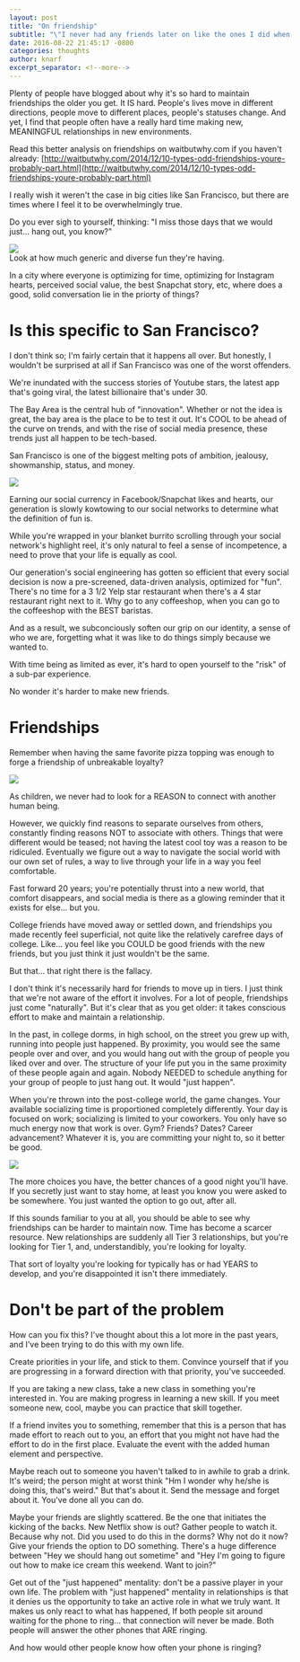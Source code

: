 ```yaml
---
layout: post
title: "On friendship"
subtitle: "\"I never had any friends later on like the ones I did when I was twelve. Jesus, does anyone?\" -Stand By Me"
date: 2016-08-22 21:45:17 -0800
categories: thoughts
author: knarf
excerpt_separator: <!--more-->
---
```


Plenty of people have blogged about why it's so hard to maintain friendships the older you get.  It IS hard.  People's lives move in different directions, people move to different places, people's statuses change.  And yet, I find that people often have a really hard time making new, MEANINGFUL relationships in new environments. 

Read this better analysis on friendships on waitbutwhy.com if you haven't already:
[http://waitbutwhy.com/2014/12/10-types-odd-friendships-youre-probably-part.html](http://waitbutwhy.com/2014/12/10-types-odd-friendships-youre-probably-part.html)

I really wish it weren't the case in big cities like San Francisco, but there are times where I feel it to be overwhelmingly true.

Do you ever sigh to yourself, thinking: "I miss those days that we would just... hang out, you know?" 

<div class="row uniform">
	<div class="12u">
	<a class="image featured"><img src="http://www.fastweb.com/uploads/article_photo/photo/2131/crop380w_istock_000003511925xsmall-group-of-students-hanging-out.jpg"></a> 
	</div>
</div>
<div class="row uniform">
	<div class="3u">
	</div>
	<div class="6u image-caption">
	Look at how much generic and diverse fun they're having.
	</div>
	<div class="3u">
	</div>
</div>


In a city where everyone is optimizing for time, optimizing for Instagram hearts, perceived social value, the best Snapchat story, etc, where does a good, solid conversation lie in the priorty of things?

<!--more-->

Is this specific to San Francisco?
====

I don't think so; I'm fairly certain that it happens all over.  But honestly, I wouldn't be surprised at all if San Francisco was one of the worst offenders.  

We're inundated with the success stories of Youtube stars, the latest app that's going viral, the latest billionaire that's under 30. 

The Bay Area is the central hub of "innovation".  Whether or not the idea is great, the bay area is the place to be to test it out.  It's COOL to be ahead of the curve on trends, and with the rise of social media presence, these trends just all happen to be tech-based.  

San Francisco is one of the biggest melting pots of ambition, jealousy, showmanship, status, and money.

<a class="image right"><img src="http://millennialceo.com/wp-content/uploads/2014/12/Social-Currency1.jpg"></a>

Earning our social currency in Facebook/Snapchat likes and hearts, our generation is slowly kowtowing to our social networks to determine what the definition of fun is.  

While you're wrapped in your blanket burrito scrolling through your social network's highlight reel, it's only natural to feel a sense of incompetence, a need to prove that your life is equally as cool. 

Our generation's social engineering has gotten so efficient that every social decision is now a pre-screened, data-driven analysis, optimized for "fun". There's no time for a 3 1/2 Yelp star restaurant when there's a 4 star restaurant right next to it. Why go to any coffeeshop, when you can go to the coffeeshop with the BEST baristas. 

And as a result, we subconciously soften our grip on our identity, a sense of who we are, forgetting what it was like to do things simply because we wanted to.

With time being as limited as ever, it's hard to open yourself to the "risk" of a sub-par experience. 

No wonder it's harder to make new friends. 

Friendships
===

Remember when having the same favorite pizza topping was enough to forge a friendship of unbreakable loyalty?

<div class="row uniform">
	<div class="2u">
	</div>
	<div class="8u">
	<span class="image fit"><img src="http://gifrific.com/wp-content/uploads/2012/07/Step-Brothers-Did-we-just-become-best-friends.gif"></span> 
	</div>
	<div class="2u">
	</div>
</div>
<p></p>

As children, we never had to look for a REASON to connect with another human being.  

However, we quickly find reasons to separate ourselves from others, constantly finding reasons NOT to associate with others. Things that were different would be teased; not having the latest cool toy was a reason to be ridiculed. Eventually we figure out a way to navigate the social world with our own set of rules, a way to live through your life in a way you feel comfortable.  

Fast forward 20 years; you're potentially thrust into a new world, that comfort disappears, and social media is there as a glowing reminder that it exists for else... but you.  

College friends have moved away or settled down, and friendships you made recently feel superficial, not quite like the relatively carefree days of college.  Like... you feel like you COULD be good friends with the new friends, but you just think it just wouldn't be the same. 

But that... that right there is the fallacy. 

I don't think it's necessarily hard for friends to move up in tiers. I just think that we're not aware of the effort it involves. For a lot of people, friendships just come "naturally".  But it's clear that as you get older: it takes conscious effort to make and maintain a relationship.  

In the past, in college dorms, in high school, on the street you grew up with, running into people just happened. By proximity, you would see the same people over and over, and you would hang out with the group of people you liked over and over.  The structure of your life put you in the same proximity of these people again and again. Nobody NEEDED to schedule anything for your group of people to just hang out.  It would "just happen". 

When you're thrown into the post-college world, the game changes.  Your available socializing time is proportioned completely differently. Your day is focused on work; socializing is limited to your coworkers. You only have so much energy now that work is over. Gym? Friends? Dates? Career advancement?  Whatever it is, you are committing your night to, so it better be good. 

<a class="image right"><img src="https://scontent.cdninstagram.com/hphotos-xft1/t51.2885-15/e15/10986340_1577928492444695_2145623142_n.jpg"></a>

The more choices you have, the better chances of a good night you'll have. If you secretly just want to stay home, at least you know you were asked to be somewhere. You just wanted the option to go out, after all.

If this sounds familiar to you at all, you should be able to see why friendships can be harder to maintain now. Time has become a scarcer resource.  New relationships are suddenly all Tier 3 relationships, but you're looking for Tier 1, and, understandibly, you're looking for loyalty.  

That sort of loyalty you're looking for typically has or had YEARS to develop, and you're disappointed it isn't there immediately.

Don't be part of the problem
===

How can you fix this? I've thought about this a lot more in the past years, and I've been trying to do this with my own life. 

Create priorities in your life, and stick to them. Convince yourself that if you are progressing in a forward direction with that priority, you've succeeded. 

If you are taking a new class, take a new class in something you're interested in. You are making progress in learning a new skill. If you meet someone new, cool, maybe you can practice that skill together. 

If a friend invites you to something, remember that this is a person that has made effort to reach out to you, an effort that you might not have had the effort to do in the first place. Evaluate the event with the added human element and perspective. 

Maybe reach out to someone you haven't talked to in awhile to grab a drink. It's weird; the person might at worst think "Hm I wonder why he/she is doing this, that's weird." But that's about it. Send the message and forget about it. You've done all you can do. 

Maybe your friends are slightly scattered.  Be the one that initiates the kicking of the backs. New Netflix show is out? Gather people to watch it.  Because why not. Did you used to do this in the dorms? Why not do it now?  Give your friends the option to DO something. There's a huge difference between "Hey we should hang out sometime" and "Hey I'm going to figure out how to make ice cream this weekend. Want to join?" 

Get out of the "just happened" mentality: don't be a passive player in your own life. The problem with "just happened" mentality in relationships is that it denies us the opportunity to take an active role in what we truly want.  It makes us only react to what has happened,  If both people sit around waiting for the phone to ring... that connection will never be made. Both people will answer the other phones that ARE ringing.  

And how would other people know how often your phone is ringing? 




